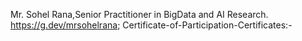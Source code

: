 Mr. Sohel Rana,Senior Practitioner in BigData and AI Research.
https://g.dev/mrsohelrana;
Certificate-of-Participation-Certificates:-

